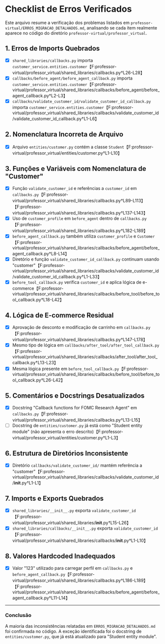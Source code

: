 # Checklist de Erros Verificados

Este arquivo resume a verificação dos problemas listados em `professor-virtual/ERROS_MIGRACAO_DETALHADOS.md`, analisando se cada item realmente aparece no código do diretório `professor-virtual/professor_virtual`.

## 1. Erros de Imports Quebrados
- [x] `shared_libraries/callbacks.py` importa `customer_service.entities.customer`【F:professor-virtual/professor_virtual/shared_libraries/callbacks.py†L26-L28】
- [x] `callbacks/before_agent/before_agent_callback.py` importa `customer_service.entities.customer`【F:professor-virtual/professor_virtual/shared_libraries/callbacks/before_agent/before_agent_callback.py†L2-L3】
- [x] `callbacks/validate_customer_id/validate_customer_id_callback.py` importa `customer_service.entities.customer`【F:professor-virtual/professor_virtual/shared_libraries/callbacks/validate_customer_id/validate_customer_id_callback.py†L1-L6】

## 2. Nomenclatura Incorreta de Arquivo
- [x] Arquivo `entities/customer.py` contém a classe `Student`【F:professor-virtual/professor_virtual/entities/customer.py†L1-L10】

## 3. Funções e Variáveis com Nomenclatura de "Customer"
- [x] Função `validate_customer_id` e referências a `customer_id` em `callbacks.py`【F:professor-virtual/professor_virtual/shared_libraries/callbacks.py†L89-L113】【F:professor-virtual/professor_virtual/shared_libraries/callbacks.py†L137-L143】
- [x] Uso de `customer_profile` em `before_agent` dentro de `callbacks.py`【F:professor-virtual/professor_virtual/shared_libraries/callbacks.py†L182-L189】
- [x] `before_agent_callback.py` também utiliza `customer_profile` e `Customer`【F:professor-virtual/professor_virtual/shared_libraries/callbacks/before_agent/before_agent_callback.py†L8-L14】
- [x] Diretório e função `validate_customer_id_callback.py` continuam usando "customer"【F:professor-virtual/professor_virtual/shared_libraries/callbacks/validate_customer_id/validate_customer_id_callback.py†L1-L33】
- [x] `before_tool_callback.py` verifica `customer_id` e aplica lógica de e-commerce【F:professor-virtual/professor_virtual/shared_libraries/callbacks/before_tool/before_tool_callback.py†L18-L42】

## 4. Lógica de E-commerce Residual
- [x] Aprovação de desconto e modificação de carrinho em `callbacks.py`【F:professor-virtual/professor_virtual/shared_libraries/callbacks.py†L147-L178】
- [x] Mesmo tipo de lógica em `callbacks/after_tool/after_tool_callback.py`【F:professor-virtual/professor_virtual/shared_libraries/callbacks/after_tool/after_tool_callback.py†L13-L23】
- [x] Mesma lógica presente em `before_tool_callback.py`【F:professor-virtual/professor_virtual/shared_libraries/callbacks/before_tool/before_tool_callback.py†L26-L42】

## 5. Comentários e Docstrings Desatualizados
- [x] Docstring "Callback functions for FOMC Research Agent" em `callbacks.py`【F:professor-virtual/professor_virtual/shared_libraries/callbacks.py†L13-L15】
- [ ] Docstring de `entities/customer.py` já está como "Student entity module" (não apresenta o erro descrito)【F:professor-virtual/professor_virtual/entities/customer.py†L1-L3】

## 6. Estrutura de Diretórios Inconsistente
- [x] Diretório `callbacks/validate_customer_id/` mantém referência a "customer"【F:professor-virtual/professor_virtual/shared_libraries/callbacks/validate_customer_id/__init__.py†L1-L1】

## 7. Imports e Exports Quebrados
- [x] `shared_libraries/__init__.py` exporta `validate_customer_id`【F:professor-virtual/professor_virtual/shared_libraries/__init__.py†L15-L26】
- [x] `shared_libraries/callbacks/__init__.py` exporta `validate_customer_id`【F:professor-virtual/professor_virtual/shared_libraries/callbacks/__init__.py†L1-L10】

## 8. Valores Hardcoded Inadequados
- [x] Valor "123" utilizado para carregar perfil em `callbacks.py` e `before_agent_callback.py`【F:professor-virtual/professor_virtual/shared_libraries/callbacks.py†L186-L189】【F:professor-virtual/professor_virtual/shared_libraries/callbacks/before_agent/before_agent_callback.py†L11-L14】

---

### Conclusão
A maioria das inconsistências relatadas em `ERROS_MIGRACAO_DETALHADOS.md` foi confirmada no código. A exceção identificada foi o docstring de `entities/customer.py`, que já está atualizado para "Student entity module".
